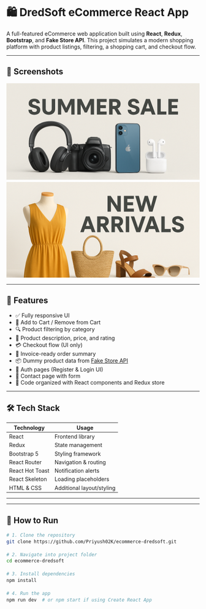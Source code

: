 # 🛍️ DredSoft eCommerce React App

A full-featured eCommerce web application built using **React**, **Redux**, **Bootstrap**, and **Fake Store API**. This project simulates a modern shopping platform with product listings, filtering, a shopping cart, and checkout flow.

---

## 📸 Screenshots

![Home Banner](./public/assets/banner_1.png)
![Products](./public/assets/banner_2.png)

---

## 🚀 Features

- ✅ Fully responsive UI
- 🛒 Add to Cart / Remove from Cart
- 🔍 Product filtering by category
- 💬 Product description, price, and rating
- 💳 Checkout flow (UI only)
- 📄 Invoice-ready order summary
- 📦 Dummy product data from [Fake Store API](https://fakestoreapi.com/)
- 🔐 Auth pages (Register & Login UI)
- 📧 Contact page with form
- 📂 Code organized with React components and Redux store

---

## 🛠️ Tech Stack

| Technology     | Usage                        |
|----------------|------------------------------|
| React          | Frontend library             |
| Redux          | State management             |
| Bootstrap 5    | Styling framework            |
| React Router   | Navigation & routing         |
| React Hot Toast| Notification alerts          |
| React Skeleton | Loading placeholders         |
| HTML & CSS     | Additional layout/styling    |

---

---

## 🧪 How to Run

```bash
# 1. Clone the repository
git clone https://github.com/Priyush02K/ecommerce-dredsoft.git

# 2. Navigate into project folder
cd ecommerce-dredsoft

# 3. Install dependencies
npm install

# 4. Run the app
npm run dev  # or npm start if using Create React App
